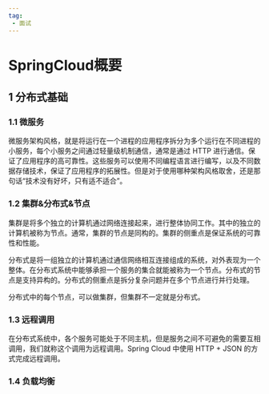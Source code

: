 ```yaml
---
tag:
 - 面试
---
```


# SpringCloud概要

## 1 分布式基础

### 1.1 微服务

微服务架构风格，就是将运行在一个进程的应用程序拆分为多个运行在不同进程的小服务，每个小服务之间通过轻量级机制通信，通常是通过 HTTP 进行通信。保证了应用程序的高可靠性。这些服务可以使用不同编程语言进行编写，以及不同数据存储技术，保证了应用程序的拓展性。但是对于使用哪种架构风格取舍，还是那句话“技术没有好坏，只有适不适合”。

### 1.2 集群&分布式&节点

集群是将多个独立的计算机通过网络连接起来，进行整体协同工作。其中的独立的计算机被称为节点。通常，集群的节点是同构的。集群的侧重点是保证系统的可靠性和性能。

分布式是将一组独立的计算机通过通信网络相互连接组成的系统，对外表现为一个整体。在分布式系统中能够承担一个服务的集合就能被称为一个节点。分布式的节点是支持异构的。分布式的侧重点是拆分复杂问题并在多个节点进行并行处理。

分布式中的每个节点，可以做集群，但集群不一定就是分布式。

### 1.3 远程调用

在分布式系统中，各个服务可能处于不同主机，但是服务之间不可避免的需要互相调用，我们就称这个调用为远程调用。Spring Cloud 中使用 HTTP + JSON 的方式完成远程调用。

### 1.4 负载均衡

